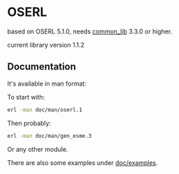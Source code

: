 # OSERL

based on OSERL 5.1.0, needs [common_lib](https://github.com/funbox/common_lib) 3.3.0 or higher.

current library version 1.1.2

## Documentation

It's available in man format:

To start with:

```bash
erl -man doc/man/oserl.1
```

Then probably:

```bash
erl -man doc/man/gen_esme.3
```

Or any other module.

There are also some examples under [doc/examples](doc/examples).
